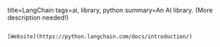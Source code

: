 title=LangChain
tags=ai, library, python
summary=An AI library. (More description needed!)
~~~~~~

[Website](https://python.langchain.com/docs/introduction/)
